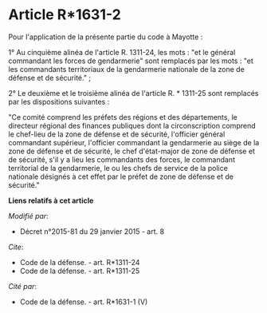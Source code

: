 # Article R*1631-2

Pour l'application de la présente partie du code à Mayotte : 

1° Au cinquième alinéa de l'article R. 1311-24, les mots : "et le général commandant les forces de gendarmerie" sont
remplacés par les mots : "et les commandants territoriaux de la gendarmerie nationale de la zone de défense et de
sécurité." ; 

2° Le deuxième et le troisième alinéa de l'article R. * 1311-25 sont remplacés par les dispositions suivantes : 

"Ce comité comprend les préfets des régions et des départements, le directeur régional des finances publiques dont la
circonscription comprend le chef-lieu de la zone de défense et de sécurité, l'officier général commandant supérieur,
l'officier commandant la gendarmerie au siège de la zone de défense et de sécurité, le chef d'état-major de zone de défense
et de sécurité, s'il y a lieu les commandants des forces, le commandant territorial de la gendarmerie, le ou les chefs de
service de la police nationale désignés à cet effet par le préfet de zone de défense et de sécurité."

**Liens relatifs à cet article**

_Modifié par_:

  - Décret n°2015-81 du 29 janvier 2015 - art. 8

_Cite_:

  - Code de la défense. - art. R*1311-24
  - Code de la défense. - art. R*1311-25

_Cité par_:

  - Code de la défense. - art. R*1631-1 (V)

